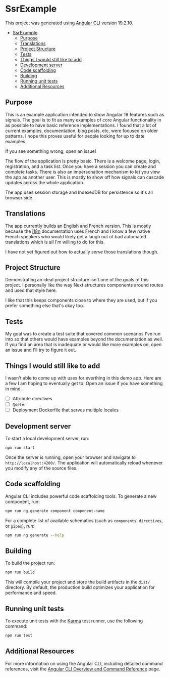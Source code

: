 # SsrExample

This project was generated using [Angular CLI](https://github.com/angular/angular-cli) version 19.2.10.

- [SsrExample](#ssrexample)
  - [Purpose](#purpose)
  - [Translations](#translations)
  - [Project Structure](#project-structure)
  - [Tests](#tests)
  - [Things I would still like to add](#things-i-would-still-like-to-add)
  - [Development server](#development-server)
  - [Code scaffolding](#code-scaffolding)
  - [Building](#building)
  - [Running unit tests](#running-unit-tests)
  - [Additional Resources](#additional-resources)

## Purpose

This is an example application intended to show Angular 19 features such as
signals. The goal is to fit as many examples of core Angular functionality in as
possible to have basic reference implementations. I found that a lot of current
examples, documentation, blog posts, etc, were focused on older patterns. I hope
this proves useful for people looking for up to date examples.

If you see something wrong, open an issue!

The flow of the application is pretty basic. There is a welcome page, login,
registration, and a task list. Once you have a session you can create and complete
tasks. There is also an impersonation mechanism to let you view the app as another
user. This is mostly to show off how signals can cascade updates across the whole
application.

The app uses session storage and IndexedDB for persistence so it's all
browser side.

## Translations

The app currently builds an English and French version. This is mostly because the
[i18n](https://angular.dev/guide/i18n) documentation uses French and I know a few
native French speakers who would likely get a laugh out of bad automated translations
which is all I'm willing to do for this.

I have not yet figured out how to actually _serve_ those translations though.

## Project Structure

Demonstrating an ideal project structure isn't one of the goals of this project. I personally like the way Next structures components around routes and used that style here.

I like that this keeps components close to where they are used, but if you prefer something
else that's okay too.

## Tests

My goal was to create a test suite that covered common scenarios I've run into so that
others would have examples beyond the documentation as well. If you find an area that
is inadequate or would like more examples on, open an issue and I'll try to figure it out.


## Things I would still like to add

I wasn't able to come up with uses for everthing in this demo app. Here are a few I am
hoping to eventually get to. Open an issue if you have something in mind.

- [ ] Attribute directives
- [ ] `@defer`
- [ ] Deployment Dockerfile that serves multiple locales

## Development server

To start a local development server, run:

```bash
npm run start
```

Once the server is running, open your browser and navigate to `http://localhost:4200/`. The application will automatically reload whenever you modify any of the source files.

## Code scaffolding

Angular CLI includes powerful code scaffolding tools. To generate a new component, run:

```bash
npm run ng generate component component-name
```

For a complete list of available schematics (such as `components`, `directives`, or `pipes`), run:

```bash
npm run ng generate --help
```

## Building

To build the project run:

```bash
npm run build
```

This will compile your project and store the build artifacts in the `dist/` directory. By default, the production build optimizes your application for performance and speed.

## Running unit tests

To execute unit tests with the [Karma](https://karma-runner.github.io) test runner, use the following command:

```bash
npm run test
```

## Additional Resources

For more information on using the Angular CLI, including detailed command references, visit the [Angular CLI Overview and Command Reference](https://angular.dev/tools/cli) page.
